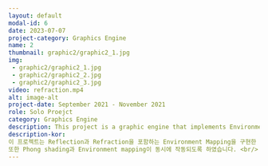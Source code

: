 ```yaml
---
layout: default
modal-id: 6
date: 2023-07-07
project-category: Graphics Engine
name: 2
thumbnail: graphic2/graphic2_1.jpg
img: 
 - graphic2/graphic2_1.jpg
 - graphic2/graphic2_2.jpg
 - graphic2/graphic2_3.jpg
video: refraction.mp4
alt: image-alt
project-date: September 2021 - November 2021
role: Solo Proejct
category: Graphics Engine
description: This project is a graphic engine that implements Environment Mapping including Reflection and Refraction. It's a solo project created using C++, OpenGL, Im Gui, and GLSL. <br/> The graphic engine includes basic functions such as loading objects and mapping textures. Additionally, I've incorporated features like cube mapping for the skybox, scene rendering using FBO, and shaders capable of Environment Mapping. <br/> Environment Mapping includes the following elements <br/>  - Only reflection <br/> - Only refraction <br/> - Combination of both <br/> Also, I made Phong shading and Environment mapping work at the same time. <br/> It is a graphics engine that implements environmental mapping based on the graphic engine that was created first. Throughout the process, there were numerous revisions to the engine itself and I spent a lot of time trying to implement many things at once, and the process of building the engine wasn't smooth. Nevertheless, this project allowed for a deep understanding of graphics engines and provided the opportunity to derive enjoyment from development.
description-kor: 
이 프로젝트는 Reflection과 Refraction을 포함하는 Environment Mapping을 구현한 그래픽 엔진 입니다. C++과 OpenGL, Im Gui 그리고 GLSL을 활용하여 제작한 1인 프로젝트 입니다. <br/> 이 그래픽 엔진을 위해 오브젝트를 로딩하고 텍스처를 매핑하는 기본적인 기능을 하는 그래픽 엔진 기능을 포함하며  cube mapping을 이용한 sky box, FBO를 이용한 scene 렌더링, Environment Mapping이 가능한 Shader를 만들었습니다 <br/> Environment Mapping은 아래의 항목을 포함합니다 <br/> - Only reflection <br/> - Only refraction <br/> - Combination of both <br/>
또한 Phong shading과 Environment mapping이 동시에 작동되도록 하였습니다. <br/> Users can directly set the object's refractive index and select materials to observe different refractive indices firsthand <br/> 사용자는 오브젝트의 굴절률을 직접 세팅 할 수 있으며 material을 선택해 각기 다른 굴절률을 직접 확인 할 수 있습니다. <br/> 먼저 만들어진 그래픽 엔진을 기반으로 Environment mapping을 구현한 그래픽 엔진입니다. 중간중간 엔진 자체를 뒤엎으면서 많은 수정을하기도 했고 한꺼번에 많은 걸 구현하기 위해 많은 시간을 쏟는 등 엔진을 만드는 과정이 순탄치 않았지만 본격적으로 그래픽 엔진에 대한 이해를 높이고 개발에 즐거움을 배울 수 있는 프로젝트였습니다. 
---
```

